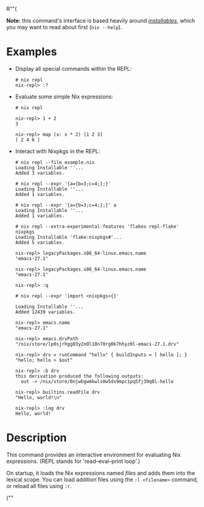 R""(

**Note:** this command's interface is based heavily around [*installables*](./nix.md#installables), which you may want to read about first (`nix --help`).

# Examples

* Display all special commands within the REPL:

  ```console
  # nix repl
  nix-repl> :?
  ```

* Evaluate some simple Nix expressions:

  ```console
  # nix repl

  nix-repl> 1 + 2
  3

  nix-repl> map (x: x * 2) [1 2 3]
  [ 2 4 6 ]
  ```

* Interact with Nixpkgs in the REPL:

  ```console
  # nix repl --file example.nix
  Loading Installable ''...
  Added 3 variables.

  # nix repl --expr '{a={b=3;c=4;};}'
  Loading Installable ''...
  Added 1 variables.

  # nix repl --expr '{a={b=3;c=4;};}' a
  Loading Installable ''...
  Added 1 variables.

  # nix repl --extra-experimental-features 'flakes repl-flake' nixpkgs
  Loading Installable 'flake:nixpkgs#'...
  Added 5 variables.

  nix-repl> legacyPackages.x86_64-linux.emacs.name
  "emacs-27.1"

  nix-repl> legacyPackages.x86_64-linux.emacs.name
  "emacs-27.1"

  nix-repl> :q

  # nix repl --expr 'import <nixpkgs>{}'

  Loading Installable ''...
  Added 12439 variables.

  nix-repl> emacs.name
  "emacs-27.1"

  nix-repl> emacs.drvPath
  "/nix/store/lp0sjrhgg03y2n0l10n70rg0k7hhyz0l-emacs-27.1.drv"

  nix-repl> drv = runCommand "hello" { buildInputs = [ hello ]; } "hello; hello > $out"

  nix-repl> :b drv
  this derivation produced the following outputs:
    out -> /nix/store/0njwbgwmkwls0w5dv9mpc1pq5fj39q0l-hello

  nix-repl> builtins.readFile drv
  "Hello, world!\n"

  nix-repl> :log drv
  Hello, world!
  ```

# Description

This command provides an interactive environment for evaluating Nix
expressions. (REPL stands for 'read–eval–print loop'.)

On startup, it loads the Nix expressions named *files* and adds them
into the lexical scope. You can load addition files using the `:l
<filename>` command, or reload all files using `:r`.

)""
